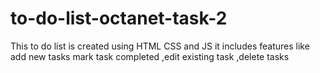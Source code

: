 # to-do-list-octanet-task-2
This to do list is created using HTML CSS and JS it includes features like add new tasks mark task completed ,edit existing task ,delete tasks
